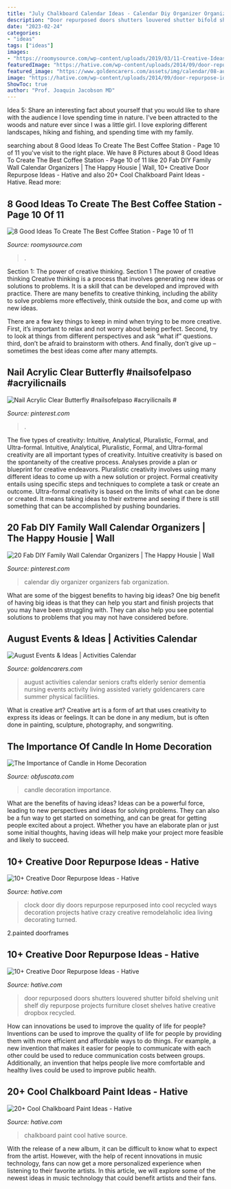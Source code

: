 ```yaml
---
title: "July Chalkboard Calendar Ideas - Calendar Diy Organizer Organizers Fab Organization"
description: "Door repurposed doors shutters louvered shutter bifold shelving unit shelf diy repurpose projects furniture closet shelves hative creative dropbox recycled"
date: "2023-02-24"
categories:
- "ideas"
tags: ["ideas"]
images:
- "https://roomysource.com/wp-content/uploads/2019/03/11-Creative-Ideas-To-Create-The-Best-Coffee-Station-26.jpg"
featuredImage: "https://hative.com/wp-content/uploads/2014/09/door-repurpose-ideas/6-repurposed-shelving-unit.jpg"
featured_image: "https://www.goldencarers.com/assets/img/calendar/08-august-pinterest.jpg"
image: "https://hative.com/wp-content/uploads/2014/09/door-repurpose-ideas/6-repurposed-shelving-unit.jpg"
ShowToc: true
author: "Prof. Joaquin Jacobson MD"
---
```



Idea 5: Share an interesting fact about yourself that you would like to share with the audience
I love spending time in nature. I've been attracted to the woods and nature ever since I was a little girl. I love exploring different landscapes, hiking and fishing, and spending time with my family.

	

		
searching about 8 Good Ideas To Create The Best Coffee Station - Page 10 of 11 you've visit to the right place. We have 8 Pictures about 8 Good Ideas To Create The Best Coffee Station - Page 10 of 11 like 20 Fab DIY Family Wall Calendar Organizers | The Happy Housie | Wall, 10+ Creative Door Repurpose Ideas - Hative and also 20+ Cool Chalkboard Paint Ideas - Hative. Read more:
		
    
## 8 Good Ideas To Create The Best Coffee Station - Page 10 Of 11

<img loading=lazy src="https://roomysource.com/wp-content/uploads/2019/03/11-Creative-Ideas-To-Create-The-Best-Coffee-Station-26.jpg" onerror="this.onerror=null;this.src='https://tse4.mm.bing.net/th?id=OIP.Y0JHPkr1_jGHHcUZBVTSrgHaLG&amp;pid=15.1';" alt="8 Good Ideas To Create The Best Coffee Station - Page 10 of 11">

_Source: roomysource.com_

>. 

	

Section 1: The power of creative thinking.
Section 1 The power of creative thinking
Creative thinking is a process that involves generating new ideas or solutions to problems. It is a skill that can be developed and improved with practice. There are many benefits to creative thinking, including the ability to solve problems more effectively, think outside the box, and come up with new ideas.

There are a few key things to keep in mind when trying to be more creative. First, it’s important to relax and not worry about being perfect. Second, try to look at things from different perspectives and ask “what if” questions. third, don’t be afraid to brainstorm with others. And finally, don’t give up – sometimes the best ideas come after many attempts.

    
## Nail Acrylic Clear Butterfly #nailsofelpaso #acryilicnails #

<img loading=lazy src="https://i.pinimg.com/736x/c1/bb/2f/c1bb2f0daa2c5a40f00f296b712dae88.jpg" onerror="this.onerror=null;this.src='https://tse1.mm.bing.net/th?id=OIP.KxbMLd5bmvShilMQ2ho9agHaJQ&amp;pid=15.1';" alt="Nail Acrylic Clear Butterfly #nailsofelpaso #acryilicnails #">

_Source: pinterest.com_

>. 

	

The five types of creativity: Intuitive, Analytical, Pluralistic, Formal, and Ultra-formal.
Intuitive, Analytical, Pluralistic, Formal, and Ultra-formal creativity are all important types of creativity. Intuitive creativity is based on the spontaneity of the creative process. Analyses provide a plan or blueprint for creative endeavors. Pluralistic creativity involves using many different ideas to come up with a new solution or project. Formal creativity entails using specific steps and techniques to complete a task or create an outcome. Ultra-formal creativity is based on the limits of what can be done or created. It means taking ideas to their extreme and seeing if there is still something that can be accomplished by pushing boundaries.

    
## 20 Fab DIY Family Wall Calendar Organizers | The Happy Housie | Wall

<img loading=lazy src="https://i.pinimg.com/736x/f9/87/08/f98708cee1412d1a32b72bd1e78d63f9.jpg" onerror="this.onerror=null;this.src='https://tse4.mm.bing.net/th?id=OIP.hXAO47D4m6XznVYR7AbmPgHaLH&amp;pid=15.1';" alt="20 Fab DIY Family Wall Calendar Organizers | The Happy Housie | Wall">

_Source: pinterest.com_

>calendar diy organizer organizers fab organization. 

	

What are some of the biggest benefits to having big ideas?
One big benefit of having big ideas is that they can help you start and finish projects that you may have been struggling with. They can also help you see potential solutions to problems that you may not have considered before.

    
## August Events &amp; Ideas | Activities Calendar

<img loading=lazy src="https://www.goldencarers.com/assets/img/calendar/08-august-pinterest.jpg" onerror="this.onerror=null;this.src='https://tse2.mm.bing.net/th?id=OIP.B6m_kD0z5awfWqVRpUsNoAHaMP&amp;pid=15.1';" alt="August Events &amp; Ideas | Activities Calendar">

_Source: goldencarers.com_

>august activities calendar seniors crafts elderly senior dementia nursing events activity living assisted variety goldencarers care summer physical facilities. 

	

What is creative art?
Creative art is a form of art that uses creativity to express its ideas or feelings. It can be done in any medium, but is often done in painting, sculpture, photography, and songwriting.

    
## The Importance Of Candle In Home Decoration

<img loading=lazy src="http://www.obfuscata.com/wp-content/uploads/2017/01/Candle-Home-Decoration-15.jpg" onerror="this.onerror=null;this.src='https://tse2.mm.bing.net/th?id=OIP.aVSND_PZRo877BPtEfuGSwHaLH&amp;pid=15.1';" alt="The Importance of Candle in Home Decoration">

_Source: obfuscata.com_

>candle decoration importance. 

	

What are the benefits of having ideas?
Ideas can be a powerful force, leading to new perspectives and ideas for solving problems. They can also be a fun way to get started on something, and can be great for getting people excited about a project. Whether you have an elaborate plan or just some initial thoughts, having ideas will help make your project more feasible and likely to succeed.

    
## 10+ Creative Door Repurpose Ideas - Hative

<img loading=lazy src="https://hative.com/wp-content/uploads/2014/09/door-repurpose-ideas/4-old-door-clock.jpg" onerror="this.onerror=null;this.src='https://tse4.mm.bing.net/th?id=OIP.l8XJkqLIEy1FkdOzlTPuMAHaOB&amp;pid=15.1';" alt="10+ Creative Door Repurpose Ideas - Hative">

_Source: hative.com_

>clock door diy doors repurpose repurposed into cool recycled ways decoration projects hative crazy creative remodelaholic idea living decorating turned. 

	

2.painted doorframes

    
## 10+ Creative Door Repurpose Ideas - Hative

<img loading=lazy src="https://hative.com/wp-content/uploads/2014/09/door-repurpose-ideas/6-repurposed-shelving-unit.jpg" onerror="this.onerror=null;this.src='https://tse3.mm.bing.net/th?id=OIP.NQjFhiQgQCBMwpISqUUcGgHaQr&amp;pid=15.1';" alt="10+ Creative Door Repurpose Ideas - Hative">

_Source: hative.com_

>door repurposed doors shutters louvered shutter bifold shelving unit shelf diy repurpose projects furniture closet shelves hative creative dropbox recycled. 

	

How can innovations be used to improve the quality of life for people?
Inventions can be used to improve the quality of life for people by providing them with more efficient and affordable ways to do things. For example, a new invention that makes it easier for people to communicate with each other could be used to reduce communication costs between groups. Additionally, an invention that helps people live more comfortable and healthy lives could be used to improve public health.

    
## 20+ Cool Chalkboard Paint Ideas - Hative

<img loading=lazy src="https://hative.com/wp-content/uploads/2014/09/chalkboard-paint-ideas/1-see-the-world-with-me.jpg" onerror="this.onerror=null;this.src='https://tse2.mm.bing.net/th?id=OIP.XrYRfXPHiTsvVdEtcaumXgHaKK&amp;pid=15.1';" alt="20+ Cool Chalkboard Paint Ideas - Hative">

_Source: hative.com_

>chalkboard paint cool hative source. 

	

With the release of a new album, it can be difficult to know what to expect from the artist. However, with the help of recent innovations in music technology, fans can now get a more personalized experience when listening to their favorite artists. In this article, we will explore some of the newest ideas in music technology that could benefit artists and their fans.

